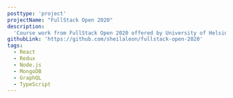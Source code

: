 ```yaml
---
posttype: 'project'
projectName: "FullStack Open 2020"
description:
  'Course work from FullStack Open 2020 offered by University of Helsinki covering modern web application development with JavaScript.'
githubLink: 'https://github.com/sheilaleon/fullstack-open-2020'
tags:
  - React
  - Redux
  - Node.js
  - MongoDB
  - GraphQL
  - TypeScript
---
```

